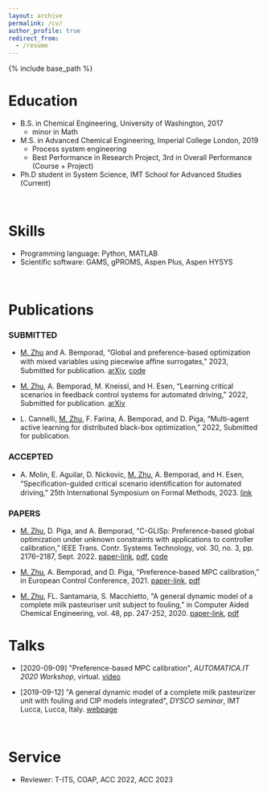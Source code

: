 ```yaml
---
layout: archive
permalink: /cv/
author_profile: true
redirect_from:
  - /resume
---
```


{% include base_path %}

Education
======
* B.S. in Chemical Engineering, University of Washington, 2017
  * minor in Math
* M.S. in Advanced Chemical Engineering, Imperial College London, 2019
  * Process system engineering
  * Best Performance in Research Project, 3rd in Overall Performance (Course + Project)
* Ph.D student in System Science, IMT School for Advanced Studies (Current)


<br>

Skills
======
* Programming language: Python, MATLAB
* Scientific software: GAMS, gPROMS, Aspen Plus, Aspen HYSYS

<br>

Publications
======

### SUBMITTED

*  <ins>M. Zhu</ins> and A. Bemporad, “Global and preference-based optimization with mixed variables using piecewise aﬃne surrogates,” 2023, Submitted for publication. [arXiv](https://arxiv.org/abs/2302.04686), [code](https://github.com/mjzhu-p/PWAS)

*  <ins>M. Zhu</ins>, A. Bemporad, M. Kneissl, and H. Esen, “Learning critical scenarios in feedback control systems for automated driving,” 2022, Submitted for publication. [arXiv](https://arxiv.org/pdf/2209.12586)

*  L. Cannelli, <ins>M. Zhu</ins>, F. Farina, A. Bemporad, and D. Piga, “Multi-agent active learning for distributed black-box optimization,” 2022, Submitted for publication.


### ACCEPTED

*  A. Molin, E. Aguilar, D. Nickovic, <ins>M. Zhu</ins>, A. Bemporad, and H. Esen, “Speciﬁcation-guided critical scenario identiﬁcation for automated driving,” 25th International Symposium on Formal Methods, 2023. [link](https://fm2023.isp.uni-luebeck.de/)


### PAPERS

*  <ins>M. Zhu</ins>, D. Piga, and A. Bemporad, “C-GLISp: Preference-based global optimization under unknown constraints with applications to controller calibration,” IEEE Trans. Contr. Systems Technology, vol. 30, no. 3, pp. 2176–2187, Sept. 2022. [paper-link](https://doi.org/https://doi.org/10.1109/TCST.2021.3136711), [pdf](http://mjzhu-p.github.io/files/2022-tcst-cglisp.pdf), [code](https://github.com/bemporad/GLIS)

*  <ins>M. Zhu</ins>, A. Bemporad, and D. Piga, “Preference-based MPC calibration,” in European Control Conference, 2021. [paper-link](https://doi.org/10.23919/ECC54610.2021.9654900), [pdf](http://mjzhu-p.github.io/files/2021-ecc.pdf)

*  <ins>M. Zhu</ins>, FL. Santamaria, S. Macchietto, "A general dynamic model of a complete milk pasteuriser unit subject to fouling," in Computer Aided Chemical Engineering, vol. 48, pp. 247-252, 2020. [paper-link](https://doi.org/10.1016/B978-0-12-823377-1.50042-2), [pdf](http://mjzhu-p.github.io/files/2020-escape30.pdf)


Talks
======
*  [2020-09-09] "Preference-based MPC calibration", *AUTOMATICA.IT 2020 Workshop*, virtual. [video](https://www.youtube.com/watch?v=J79HyVckgGI&list=PLV8CpiXfiXsBe13_vgyfFWCYQo20U313C&index=2&t=1210s)

*  [2019-09-12] "A general dynamic model of a complete milk pasteurizer unit with fouling and CIP models integrated", *DYSCO seminar*, IMT Lucca, Lucca, Italy. [webpage](https://www.imtlucca.it/en/eventonew/general-dynamic-model-of-complete-milk-pasteurizer-unit-with-fouling-and-cip-models)

<br> 

Service
======
* Reviewer: T-ITS, COAP, ACC 2022, ACC 2023
